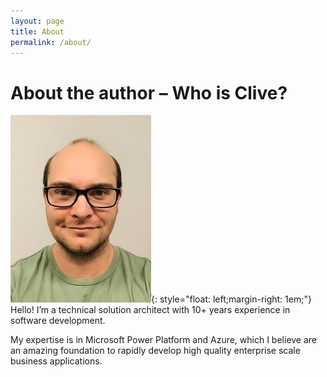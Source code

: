 ```yaml
---
layout: page
title: About
permalink: /about/
---
```


# About the author – Who is Clive?



<!-- {:refdef: style="text-align: center;"} -->
![here](/assets/author.jpg){: style="float: left;margin-right: 1em;"}
Hello! I’m a technical solution architect with 10+ years experience in software development.

My expertise is in Microsoft Power Platform and Azure, which I believe are an amazing foundation to rapidly develop high quality enterprise scale business applications.
<!-- {: refdef} -->
